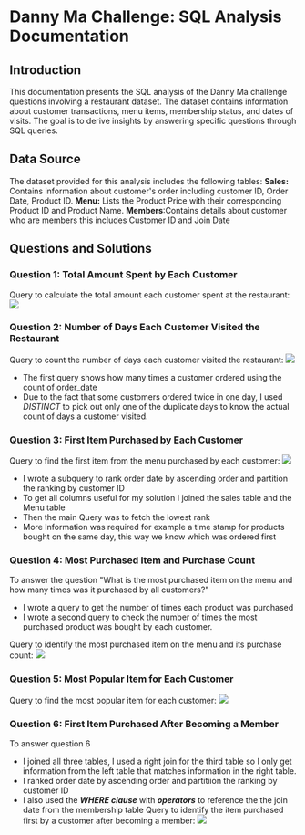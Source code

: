 # Danny Ma Challenge: SQL Analysis Documentation
## Introduction
This documentation presents the SQL analysis of the Danny Ma challenge questions involving a restaurant dataset. The dataset contains information about customer transactions, menu items, membership status, and dates of visits. The goal is to derive insights by answering specific questions through SQL queries.
## Data Source
The dataset provided for this analysis includes the following tables:
**Sales:** Contains information about customer's order including customer ID, Order Date, Product ID.
**Menu:**  Lists the Product Price with their corresponding Product ID and  Product Name.
**Members**:Contains details about customer who are members this includes Customer ID and Join Date
## Questions and Solutions
### Question 1: Total Amount Spent by Each Customer
Query to calculate the total amount each customer spent at the restaurant:
![](https://github.com/AnietieJohnson/Danny-Ma-week-1-challenge-/blob/main/solution%20to%20question%201.png)
### Question 2: Number of Days Each Customer Visited the Restaurant
Query to count the number of days each customer visited the restaurant:
![](https://github.com/AnietieJohnson/Danny-Ma-week-1-challenge-/blob/main/Answer%20to%20question%202.png)
- The first query shows how many times a customer ordered using the count of order_date
- Due to the fact that some customers ordered twice in one day, I used *DISTINCT* to pick out only one of the duplicate days to know the actual count of days a customer visited.

### Question 3: First Item Purchased by Each Customer
Query to find the first item from the menu purchased by each customer:
![](https://github.com/AnietieJohnson/Danny-Ma-week-1-challenge-/blob/main/solution%20to%20question%203.png)
- I wrote a subquery to rank order date by ascending order and partition the ranking by customer ID
- To get all columns useful for my solution I joined the sales table and the Menu table
- Then the main Query was to fetch the lowest rank
- More Information was required for example a time stamp for products bought on the same day, this way we know which was ordered first  
### Question 4: Most Purchased Item and Purchase Count
To answer the question "What is the most purchased item on the menu and how many times was it purchased by all customers?"
- I wrote a query to get the number of times each product was purchased
- I wrote a second query to check the number of times the most purchased product was bought by each customer.

Query to identify the most purchased item on the menu and its purchase count:
![](https://github.com/AnietieJohnson/Danny-Ma-week-1-challenge-/blob/main/solution%20to%20question%204.png)
### Question 5: Most Popular Item for Each Customer
Query to find the most popular item for each customer:
![](https://github.com/AnietieJohnson/Danny-Ma-week-1-challenge-/blob/main/Solution%20to%20question%205.png)
### Question 6: First Item Purchased After Becoming a Member
To answer question 6
- I joined all three tables, I used a right join for the third table so I only get information from the left table that matches information in the right table.
- I ranked order date by ascending order and partitiion the ranking by customer ID
- I also used the **_WHERE clause_** with **_operators_** to reference the the join date from the membership table
Query to identify the item purchased first by a customer after becoming a member:
![](https://github.com/AnietieJohnson/Danny-Ma-week-1-challenge-/blob/main/Solution%20to%20question%206.png)
